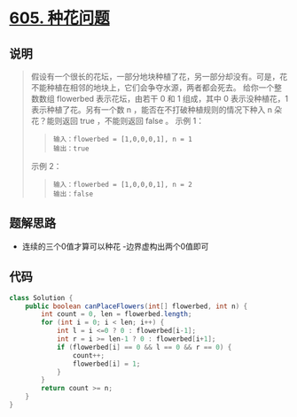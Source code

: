 # [605. 种花问题](https://leetcode.cn/problems/can-place-flowers/description/)

## 说明

> 假设有一个很长的花坛，一部分地块种植了花，另一部分却没有。可是，花不能种植在相邻的地块上，它们会争夺水源，两者都会死去。
> 给你一个整数数组 flowerbed 表示花坛，由若干 0 和 1 组成，其中 0 表示没种植花，1 表示种植了花。另有一个数 n ，能否在不打破种植规则的情况下种入 n 朵花？能则返回 true ，不能则返回 false 。
> 示例 1：
> > ```
> > 输入：flowerbed = [1,0,0,0,1], n = 1
> > 输出：true
> > ```
> 示例 2：
> > ```
> > 输入：flowerbed = [1,0,0,0,1], n = 2
> > 输出：false
>> ```

## 题解思路

- 连续的三个0值才算可以种花
-边界虚构出两个0值即可

## 代码

```java
class Solution {
    public boolean canPlaceFlowers(int[] flowerbed, int n) {
        int count = 0, len = flowerbed.length;
        for (int i = 0; i < len; i++) {
            int l = i <=0 ? 0 : flowerbed[i-1];
            int r = i >= len-1 ? 0 : flowerbed[i+1];
            if (flowerbed[i] == 0 && l == 0 && r == 0) {
                count++;
                flowerbed[i] = 1;
            }
        }
        return count >= n;
    }
}
```


